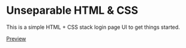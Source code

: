 # Unseparable HTML & CSS

This is a simple HTML + CSS stack login page UI to get things started.

[Preview](https://zorro-ftw.github.io/metronic-login/)
